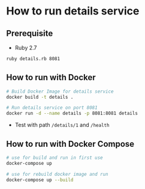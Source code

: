 # How to run details service

## Prerequisite

* Ruby 2.7

```bash
ruby details.rb 8081
```

## How to run with Docker

```bash
# Build Docker Image for details service
docker build -t details .

# Run details service on port 8081
docker run -d --name details -p 8081:8081 details
```

* Test with path `/details/1` and `/health`

## How to run with Docker Compose

```bash
# use for build and run in first use
docker-compose up

# use for rebuild docker image and run
docker-compose up --build
```
